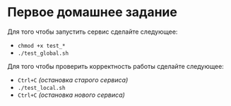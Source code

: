 # Первое домашнее задание

Для того чтобы запустить сервис сделайте следующее:
* `chmod +x test_*`
* `./test_global.sh`

Для того чтобы проверить корректность работы сделайте следующее:
* `Ctrl+C` _(остановка старого сервиса)_
* `./test_local.sh`
* `Ctrl+C` _(остановка нового сервиса)_
